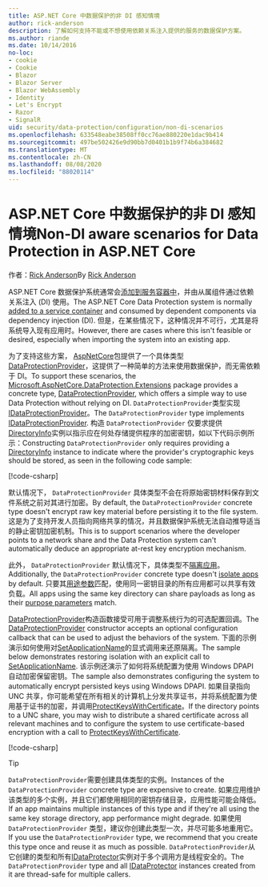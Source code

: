 ```yaml
---
title: ASP.NET Core 中数据保护的非 DI 感知情境
author: rick-anderson
description: 了解如何支持不能或不想使用依赖关系注入提供的服务的数据保护方案。
ms.author: riande
ms.date: 10/14/2016
no-loc:
- cookie
- Cookie
- Blazor
- Blazor Server
- Blazor WebAssembly
- Identity
- Let's Encrypt
- Razor
- SignalR
uid: security/data-protection/configuration/non-di-scenarios
ms.openlocfilehash: 633548eabe38508ff0cc76ae880220e1dac9b414
ms.sourcegitcommit: 497be502426e9d90bb7d0401b1b9f74b6a384682
ms.translationtype: MT
ms.contentlocale: zh-CN
ms.lasthandoff: 08/08/2020
ms.locfileid: "88020114"
---
```

# <a name="non-di-aware-scenarios-for-data-protection-in-aspnet-core"></a><span data-ttu-id="94cc9-103">ASP.NET Core 中数据保护的非 DI 感知情境</span><span class="sxs-lookup"><span data-stu-id="94cc9-103">Non-DI aware scenarios for Data Protection in ASP.NET Core</span></span>

<span data-ttu-id="94cc9-104">作者：[Rick Anderson](https://twitter.com/RickAndMSFT)</span><span class="sxs-lookup"><span data-stu-id="94cc9-104">By [Rick Anderson](https://twitter.com/RickAndMSFT)</span></span>

<span data-ttu-id="94cc9-105">ASP.NET Core 数据保护系统通常会[添加到服务容器中](xref:security/data-protection/consumer-apis/overview)，并由从属组件通过依赖关系注入 (DI) 使用。</span><span class="sxs-lookup"><span data-stu-id="94cc9-105">The ASP.NET Core Data Protection system is normally [added to a service container](xref:security/data-protection/consumer-apis/overview) and consumed by dependent components via dependency injection (DI).</span></span> <span data-ttu-id="94cc9-106">但是，在某些情况下，这种情况并不可行，尤其是将系统导入现有应用时。</span><span class="sxs-lookup"><span data-stu-id="94cc9-106">However, there are cases where this isn't feasible or desired, especially when importing the system into an existing app.</span></span>

<span data-ttu-id="94cc9-107">为了支持这些方案， [AspNetCore](https://www.nuget.org/packages/Microsoft.AspNetCore.DataProtection.Extensions/)包提供了一个具体类型[DataProtectionProvider](/dotnet/api/Microsoft.AspNetCore.DataProtection.DataProtectionProvider)，这提供了一种简单的方法来使用数据保护，而无需依赖于 DI。</span><span class="sxs-lookup"><span data-stu-id="94cc9-107">To support these scenarios, the [Microsoft.AspNetCore.DataProtection.Extensions](https://www.nuget.org/packages/Microsoft.AspNetCore.DataProtection.Extensions/) package provides a concrete type, [DataProtectionProvider](/dotnet/api/Microsoft.AspNetCore.DataProtection.DataProtectionProvider), which offers a simple way to use Data Protection without relying on DI.</span></span> <span data-ttu-id="94cc9-108">`DataProtectionProvider`类型实现[IDataProtectionProvider](/dotnet/api/microsoft.aspnetcore.dataprotection.idataprotectionprovider)。</span><span class="sxs-lookup"><span data-stu-id="94cc9-108">The `DataProtectionProvider` type implements [IDataProtectionProvider](/dotnet/api/microsoft.aspnetcore.dataprotection.idataprotectionprovider).</span></span> <span data-ttu-id="94cc9-109">构造 `DataProtectionProvider` 仅要求提供[DirectoryInfo](/dotnet/api/system.io.directoryinfo)实例以指示应在何处存储提供程序的加密密钥，如以下代码示例所示：</span><span class="sxs-lookup"><span data-stu-id="94cc9-109">Constructing `DataProtectionProvider` only requires providing a [DirectoryInfo](/dotnet/api/system.io.directoryinfo) instance to indicate where the provider's cryptographic keys should be stored, as seen in the following code sample:</span></span>

[!code-csharp[](non-di-scenarios/_static/nodisample1.cs)]

<span data-ttu-id="94cc9-110">默认情况下， `DataProtectionProvider` 具体类型不会在将原始密钥材料保存到文件系统之前对其进行加密。</span><span class="sxs-lookup"><span data-stu-id="94cc9-110">By default, the `DataProtectionProvider` concrete type doesn't encrypt raw key material before persisting it to the file system.</span></span> <span data-ttu-id="94cc9-111">这是为了支持开发人员指向网络共享的情况，并且数据保护系统无法自动推导适当的静止密钥加密机制。</span><span class="sxs-lookup"><span data-stu-id="94cc9-111">This is to support scenarios where the developer points to a network share and the Data Protection system can't automatically deduce an appropriate at-rest key encryption mechanism.</span></span>

<span data-ttu-id="94cc9-112">此外， `DataProtectionProvider` 默认情况下，具体类型不[隔离应用](xref:security/data-protection/configuration/overview#per-application-isolation)。</span><span class="sxs-lookup"><span data-stu-id="94cc9-112">Additionally, the `DataProtectionProvider` concrete type doesn't [isolate apps](xref:security/data-protection/configuration/overview#per-application-isolation) by default.</span></span> <span data-ttu-id="94cc9-113">只要其[用途参数](xref:security/data-protection/consumer-apis/purpose-strings)匹配，使用同一密钥目录的所有应用都可以共享有效负载。</span><span class="sxs-lookup"><span data-stu-id="94cc9-113">All apps using the same key directory can share payloads as long as their [purpose parameters](xref:security/data-protection/consumer-apis/purpose-strings) match.</span></span>

<span data-ttu-id="94cc9-114">[DataProtectionProvider](/dotnet/api/microsoft.aspnetcore.dataprotection.dataprotectionprovider)构造函数接受可用于调整系统行为的可选配置回调。</span><span class="sxs-lookup"><span data-stu-id="94cc9-114">The [DataProtectionProvider](/dotnet/api/microsoft.aspnetcore.dataprotection.dataprotectionprovider) constructor accepts an optional configuration callback that can be used to adjust the behaviors of the system.</span></span> <span data-ttu-id="94cc9-115">下面的示例演示如何使用对[SetApplicationName](/dotnet/api/microsoft.aspnetcore.dataprotection.dataprotectionbuilderextensions.setapplicationname)的显式调用来还原隔离。</span><span class="sxs-lookup"><span data-stu-id="94cc9-115">The sample below demonstrates restoring isolation with an explicit call to [SetApplicationName](/dotnet/api/microsoft.aspnetcore.dataprotection.dataprotectionbuilderextensions.setapplicationname).</span></span> <span data-ttu-id="94cc9-116">该示例还演示了如何将系统配置为使用 Windows DPAPI 自动加密保留密钥。</span><span class="sxs-lookup"><span data-stu-id="94cc9-116">The sample also demonstrates configuring the system to automatically encrypt persisted keys using Windows DPAPI.</span></span> <span data-ttu-id="94cc9-117">如果目录指向 UNC 共享，你可能希望在所有相关的计算机上分发共享证书，并将系统配置为使用基于证书的加密，并调用[ProtectKeysWithCertificate](/dotnet/api/microsoft.aspnetcore.dataprotection.dataprotectionbuilderextensions.protectkeyswithcertificate)。</span><span class="sxs-lookup"><span data-stu-id="94cc9-117">If the directory points to a UNC share, you may wish to distribute a shared certificate across all relevant machines and to configure the system to use certificate-based encryption with a call to [ProtectKeysWithCertificate](/dotnet/api/microsoft.aspnetcore.dataprotection.dataprotectionbuilderextensions.protectkeyswithcertificate).</span></span>

[!code-csharp[](non-di-scenarios/_static/nodisample2.cs)]

> [!TIP]
> <span data-ttu-id="94cc9-118">`DataProtectionProvider`需要创建具体类型的实例。</span><span class="sxs-lookup"><span data-stu-id="94cc9-118">Instances of the `DataProtectionProvider` concrete type are expensive to create.</span></span> <span data-ttu-id="94cc9-119">如果应用维护该类型的多个实例，并且它们都使用相同的密钥存储目录，应用性能可能会降低。</span><span class="sxs-lookup"><span data-stu-id="94cc9-119">If an app maintains multiple instances of this type and if they're all using the same key storage directory, app performance might degrade.</span></span> <span data-ttu-id="94cc9-120">如果使用 `DataProtectionProvider` 类型，建议你创建此类型一次，并尽可能多地重用它。</span><span class="sxs-lookup"><span data-stu-id="94cc9-120">If you use the `DataProtectionProvider` type, we recommend that you create this type once and reuse it as much as possible.</span></span> <span data-ttu-id="94cc9-121">`DataProtectionProvider`从它创建的类型和所有[IDataProtector](/dotnet/api/microsoft.aspnetcore.dataprotection.idataprotector)实例对于多个调用方是线程安全的。</span><span class="sxs-lookup"><span data-stu-id="94cc9-121">The `DataProtectionProvider` type and all [IDataProtector](/dotnet/api/microsoft.aspnetcore.dataprotection.idataprotector) instances created from it are thread-safe for multiple callers.</span></span>
